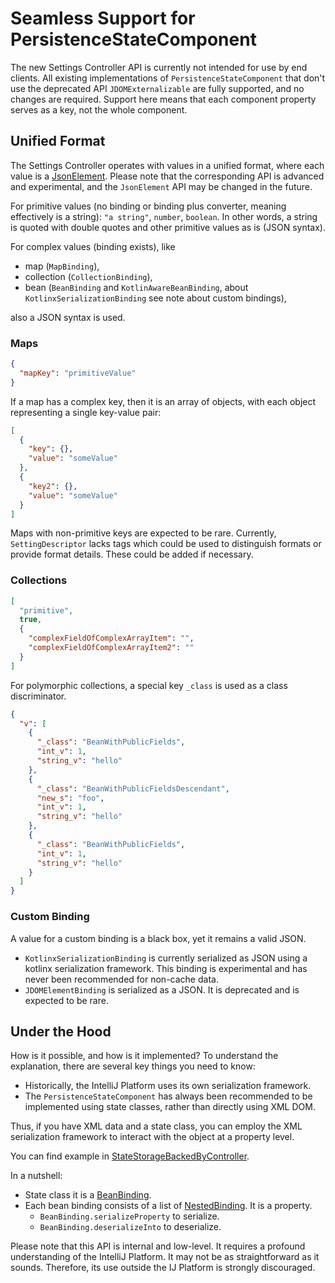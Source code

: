 # Seamless Support for PersistenceStateComponent

The new Settings Controller API is currently not intended for use by end clients. 
All existing implementations of `PersistenceStateComponent` that don't use the deprecated API `JDOMExternalizable` are fully supported, and no changes are required.
Support here means that each component property serves as a key, not the whole component.

## Unified Format

The Settings Controller operates with values in a unified format, where each value is a [JsonElement](https://kotlinlang.org/api/kotlinx.serialization/kotlinx-serialization-json/kotlinx.serialization.json/-json-element/).
Please note that the corresponding API is advanced and experimental, and the `JsonElement` API may be changed in the future.

For primitive values (no binding or binding plus converter, meaning effectively is a string): `"a string"`, `number`, `boolean`.
In other words, a string is quoted with double quotes and other primitive values as is (JSON syntax).

For complex values (binding exists), like 
* map (`MapBinding`), 
* collection (`CollectionBinding`),
* bean (`BeanBinding` and `KotlinAwareBeanBinding`, about `KotlinxSerializationBinding` see note about custom bindings), 

also a JSON syntax is used. 

### Maps

```json
{
  "mapKey": "primitiveValue"
}
```

If a map has a complex key, then it is an array of objects, with each object representing a single key-value pair: 

```json
[
  {
    "key": {},
    "value": "someValue"
  },
  {
    "key2": {}, 
    "value": "someValue"
  }
]
```

Maps with non-primitive keys are expected to be rare.
Currently, `SettingDescriptor` lacks tags which could be used to distinguish formats or provide format details.
These could be added if necessary.

### Collections

```json
[
  "primitive",
  true,
  {
    "complexFieldOfComplexArrayItem": "",
    "complexFieldOfComplexArrayItem2": "" 
  }
]
```

For polymorphic collections, a special key `_class` is used as a class discriminator.

```json
{
  "v": [
    {
      "_class": "BeanWithPublicFields",
      "int_v": 1,
      "string_v": "hello"
    },
    {
      "_class": "BeanWithPublicFieldsDescendant",
      "new_s": "foo",
      "int_v": 1,
      "string_v": "hello"
    },
    {
      "_class": "BeanWithPublicFields",
      "int_v": 1,
      "string_v": "hello"
    }
  ]
}
```

### Custom Binding

A value for a custom binding is a black box, yet it remains a valid JSON.

* `KotlinxSerializationBinding` is currently serialized as JSON using a kotlinx serialization framework. This binding is experimental and has never been recommended for non-cache data.
* `JDOMElementBinding` is serialized as a JSON. It is deprecated and is expected to be rare.

## Under the Hood

How is it possible, and how is it implemented? To understand the explanation, there are several key things you need to know:

* Historically, the IntelliJ Platform uses its own serialization framework.
* The `PersistenceStateComponent` has always been recommended to be implemented using state classes, rather than directly using XML DOM.

Thus, if you have XML data and a state class, you can employ the XML serialization framework to interact with the object at a property level.

You can find example in [StateStorageBackedByController](https://github.com/JetBrains/intellij-community/blob/master/platform/settings-local/src/com/intellij/platform/settings/local/StateStorageBackedByController.kt).

In a nutshell:

* State class it is a [BeanBinding](https://github.com/JetBrains/intellij-community/blob/master/platform/util/src/com/intellij/util/xmlb/BeanBinding.kt).
* Each bean binding consists of a list of [NestedBinding](https://github.com/JetBrains/intellij-community/blob/master/platform/util/src/com/intellij/util/xmlb/Binding.kt). It is a property.
  * `BeanBinding.serializeProperty` to serialize. 
  * `BeanBinding.deserializeInto` to deserialize. 

Please note that this API is internal and low-level. It requires a profound understanding of the IntelliJ Platform. It may not be as straightforward as it sounds. 
Therefore, its use outside the IJ Platform is strongly discouraged.